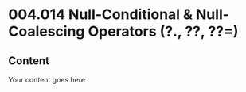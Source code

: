 ﻿# 004.014 Null-Conditional & Null-Coalescing Operators (?., ??, ??=)

## Content
Your content goes here
